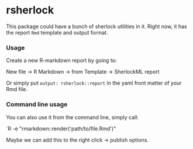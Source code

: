# rsherlock

This package could have a bunch of sherlock utilities in it. Right now, it has the report `Rmd` template and output format.

### Usage

Create a new R-markdown report by going to:

New file -> R Markdown -> from Template -> SherlockML report

Or simply put `output: rsherlock::report` in the yaml front matter of your Rmd file.

### Command line usage

You can also use it from the command line, simply call:

`R -e "rmarkdown::render('path/to/file.Rmd')"

Maybe we can add this to the right click -> publish options.
